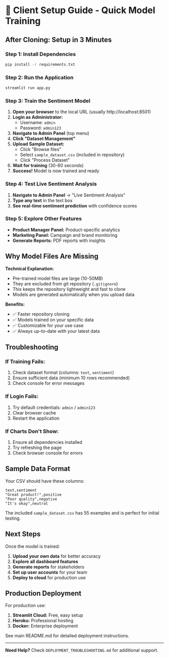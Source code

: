 # 🚀 Client Setup Guide - Quick Model Training

## After Cloning: Setup in 3 Minutes

### Step 1: Install Dependencies
```bash
pip install -r requirements.txt
```

### Step 2: Run the Application
```bash
streamlit run app.py
```

### Step 3: Train the Sentiment Model
1. **Open your browser** to the local URL (usually http://localhost:8501)
2. **Login as Administrator:**
   - Username: `admin`
   - Password: `admin123`
3. **Navigate to Admin Panel** (top menu)
4. **Click "Dataset Management"**
5. **Upload Sample Dataset:**
   - Click "Browse files"
   - Select `sample_dataset.csv` (included in repository)
   - Click "Process Dataset"
6. **Wait for training** (30-60 seconds)
7. **Success!** Model is now trained and ready

### Step 4: Test Live Sentiment Analysis
1. **Navigate to Admin Panel** → "Live Sentiment Analysis"
2. **Type any text** in the text box
3. **See real-time sentiment prediction** with confidence scores

### Step 5: Explore Other Features
- **Product Manager Panel:** Product-specific analytics
- **Marketing Panel:** Campaign and brand monitoring
- **Generate Reports:** PDF reports with insights

## Why Model Files Are Missing

**Technical Explanation:**
- Pre-trained model files are large (10-50MB)
- They are excluded from git repository (`.gitignore`)
- This keeps the repository lightweight and fast to clone
- Models are generated automatically when you upload data

**Benefits:**
- ✅ Faster repository cloning
- ✅ Models trained on your specific data
- ✅ Customizable for your use case
- ✅ Always up-to-date with your latest data

## Troubleshooting

### If Training Fails:
1. Check dataset format (columns: `text`, `sentiment`)
2. Ensure sufficient data (minimum 10 rows recommended)
3. Check console for error messages

### If Login Fails:
1. Try default credentials: `admin` / `admin123`
2. Clear browser cache
3. Restart the application

### If Charts Don't Show:
1. Ensure all dependencies installed
2. Try refreshing the page
3. Check browser console for errors

## Sample Data Format

Your CSV should have these columns:
```csv
text,sentiment
"Great product!",positive
"Poor quality",negative  
"It's okay",neutral
```

The included `sample_dataset.csv` has 55 examples and is perfect for initial testing.

## Next Steps

Once the model is trained:
1. **Upload your own data** for better accuracy
2. **Explore all dashboard features** 
3. **Generate reports** for stakeholders
4. **Set up user accounts** for your team
5. **Deploy to cloud** for production use

## Production Deployment

For production use:
1. **Streamlit Cloud:** Free, easy setup
2. **Heroku:** Professional hosting
3. **Docker:** Enterprise deployment

See main README.md for detailed deployment instructions.

---

**Need Help?** Check `DEPLOYMENT_TROUBLESHOOTING.md` for additional support.
